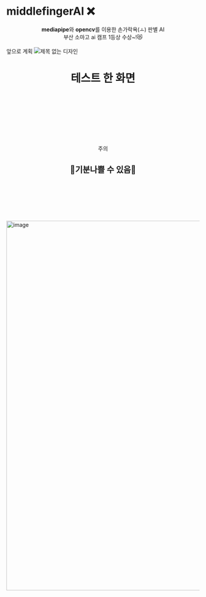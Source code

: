 
# middlefingerAI ❌

<div align = "center"> <b>mediapipe</b>와 <b>opencv</b>를 이용한 손가락욕(ㅗ) 판별 AI </div>

<div align = "center">부산 소마고 ai 캠프 1등상 수상~!😻</div>
<br>

<div ali지금 한거
- [ ] 


앞으로 계획
![제목 없는 디자인](https://user-images.githubusercontent.com/80656686/210197015-b827bfb1-5ed4-462b-86c9-d632d898be2b.png)

<h1 align= "center">테스트 한 화면 </h1>
<br>
<br>
<br>
<br>
<br>
<br>
<br>
<br>
<div align= "center">주의</div>
<h2 align= "center">📛기분나쁠 수 있음📛</h2>
<br>
<br>
<br>
<br>
<br>
<br>
<img width="965" alt="image" src="https://user-images.githubusercontent.com/80656686/210197136-b841c04d-454b-4286-8fd7-974ffb2eae39.png">


